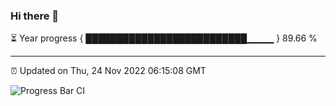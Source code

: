 ### Hi there 👋

⏳ Year progress { ██████████████████████████▁▁▁▁ } 89.66 %

---

⏰ Updated on Thu, 24 Nov 2022 06:15:08 GMT

![Progress Bar CI](https://github.com/liununu/liununu/workflows/Progress%20Bar%20CI/badge.svg)
